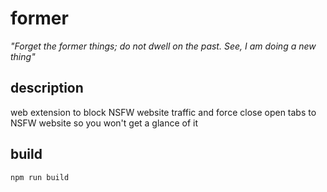 # former
_"Forget the former things; do not dwell on the past. See, I am doing a new thing"_

## description
web extension to block NSFW website traffic and force close open tabs to NSFW website
so you won't get a glance of it

## build
```sh
npm run build
```
